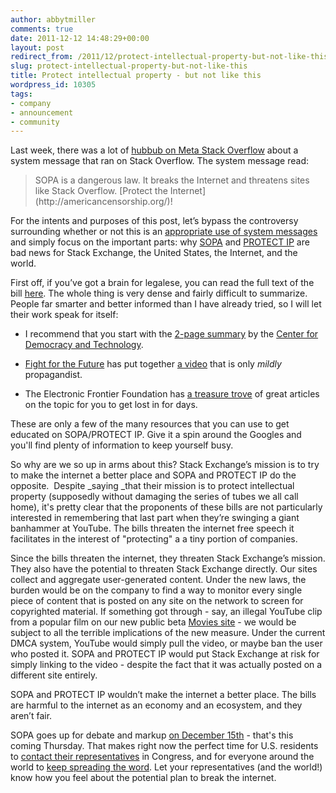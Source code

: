 ```yaml
---
author: abbytmiller
comments: true
date: 2011-12-12 14:48:29+00:00
layout: post
redirect_from: /2011/12/protect-intellectual-property-but-not-like-this
slug: protect-intellectual-property-but-not-like-this
title: Protect intellectual property - but not like this
wordpress_id: 10305
tags:
- company
- announcement
- community
---
```


Last week, there was a lot of [hubbub on Meta Stack Overflow](http://meta.stackoverflow.com/questions/tagged/sopa) about a system message that ran on Stack Overflow. The system message read:


<blockquote>SOPA is a dangerous law. It breaks the Internet and threatens sites like Stack Overflow. [Protect the Internet](http://americancensorship.org/)!</blockquote>


For the intents and purposes of this post, let’s bypass the controversy surrounding whether or not this is an [appropriate use of system messages](http://meta.stackoverflow.com/questions/114020/please-do-not-use-stack-overflow-to-promote-social-causes) and simply focus on the important parts: why [SOPA](http://en.wikipedia.org/wiki/Stop_Online_Piracy_Act) and [PROTECT IP](http://en.wikipedia.org/wiki/PROTECT_IP_Act) are bad news for Stack Exchange, the United States, the Internet, and the world.

First off, if you’ve got a brain for legalese, you can read the full text of the bill [here](http://thomas.loc.gov/cgi-bin/query/z?c112:H.R.3261:). The whole thing is very dense and fairly difficult to summarize. People far smarter and better informed than I have already tried, so I will let their work speak for itself:



	
  * I recommend that you start with the [2-page summary](http://cdt.org/files/pdfs/SOPA%202-pager%20final.pdf) by the [Center for Democracy and Technology](http://cdt.org/).

	
  * [Fight for the Future](http://fightforthefuture.org) has put together [a video](http://vimeo.com/31100268) that is only _mildly_ propagandist.

	
  * The Electronic Frontier Foundation has [a treasure trove](https://www.eff.org/search/site/sopa) of great articles on the topic for you to get lost in for days.


These are only a few of the many resources that you can use to get educated on SOPA/PROTECT IP. Give it a spin around the Googles and you'll find plenty of information to keep yourself busy.

So why are we so up in arms about this? Stack Exchange’s mission is to try to make the internet a better place and SOPA and PROTECT IP do the opposite.  Despite _saying _that their mission is to protect intellectual property (supposedly without damaging the series of tubes we all call home), it's pretty clear that the proponents of these bills are not particularly interested in remembering that last part when they’re swinging a giant banhammer at YouTube. The bills threaten the internet free speech it facilitates in the interest of "protecting" a a tiny portion of companies.

Since the bills threaten the internet, they threaten Stack Exchange’s mission. They also have the potential to threaten Stack Exchange directly. Our sites collect and aggregate user-generated content. Under the new laws, the burden would be on the company to find a way to monitor every single piece of content that is posted on any site on the network to screen for copyrighted material. If something got through - say, an illegal YouTube clip from a popular film on our new public beta [Movies site](http://movies.stackexchange.com) - we would be subject to all the terrible implications of the new measure. Under the current DMCA system, YouTube would simply pull the video, or maybe ban the user who posted it. SOPA and PROTECT IP would put Stack Exchange at risk for simply linking to the video - despite the fact that it was actually posted on a different site entirely.

SOPA and PROTECT IP wouldn’t make the internet a better place. The bills are harmful to the internet as an economy and an ecosystem, and they aren’t fair.

SOPA goes up for debate and markup [on December 15th](http://www.washingtonpost.com/blogs/post-tech/post/sopa-goes-for-house-debate-dec-15/2011/11/21/gIQAKRIriN_blog.html) - that's this coming Thursday. That makes right now the perfect time for U.S. residents to [contact their representatives](https://wfc2.wiredforchange.com/o/9042/p/dia/action/public/?action_KEY=8173) in Congress, and for everyone around the world to [keep spreading the word](http://meta.stackoverflow.com/a/114016/165581). Let your representatives (and the world!) know how you feel about the potential plan to break the internet.
